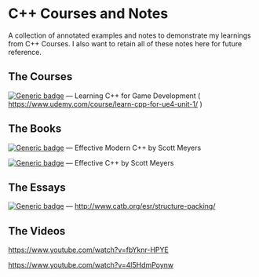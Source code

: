 # C++ Courses and Notes
A collection of annotated examples and notes to demonstrate my learnings from C++ Courses. 
I also want to retain all of these notes here for future reference.

## The Courses
[![Generic badge](https://img.shields.io/badge/Status-Complete-green.svg)](https://shields.io/) — Learning C++ for Game Development ( https://www.udemy.com/course/learn-cpp-for-ue4-unit-1/ )



## The Books
[![Generic badge](https://img.shields.io/badge/Status-Reading-yellow.svg)](https://shields.io/) — Effective Modern C++ by Scott Meyers

[![Generic badge](https://img.shields.io/badge/Status-Reading-yellow.svg)](https://shields.io/) — Effective C++ by Scott Meyers

## The Essays
[![Generic badge](https://img.shields.io/badge/Status-Reading-yellow.svg)](https://shields.io/) — http://www.catb.org/esr/structure-packing/

## The Videos

https://www.youtube.com/watch?v=fbYknr-HPYE

https://www.youtube.com/watch?v=4l5HdmPoynw
